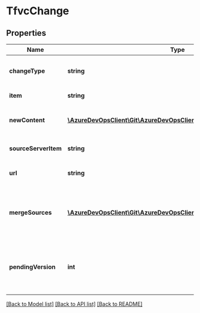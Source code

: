 # TfvcChange

## Properties
Name | Type | Description | Notes
------------ | ------------- | ------------- | -------------
**changeType** | **string** | The type of change that was made to the item. | [optional] 
**item** | **string** | Current version. | [optional] 
**newContent** | [**\AzureDevOpsClient\Git\AzureDevOpsClient\Git\Model\ItemContent**](ItemContent.md) | Content of the item after the change. | [optional] 
**sourceServerItem** | **string** | Path of the item on the server. | [optional] 
**url** | **string** | URL to retrieve the item. | [optional] 
**mergeSources** | [**\AzureDevOpsClient\Git\AzureDevOpsClient\Git\Model\TfvcMergeSource[]**](TfvcMergeSource.md) | List of merge sources in case of rename or branch creation. | [optional] 
**pendingVersion** | **int** | Version at which a (shelved) change was pended against | [optional] 

[[Back to Model list]](../README.md#documentation-for-models) [[Back to API list]](../README.md#documentation-for-api-endpoints) [[Back to README]](../README.md)


